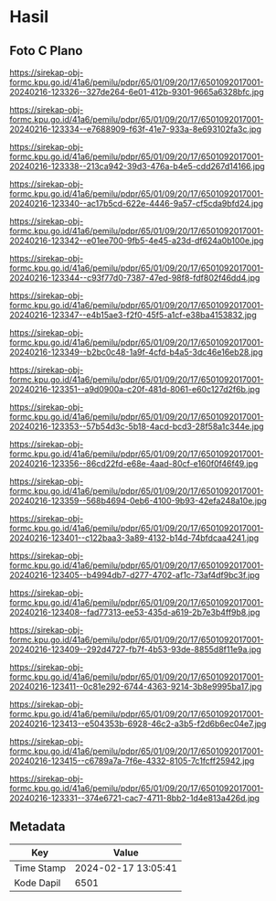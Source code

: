 # Hasil

## Foto C Plano

https://sirekap-obj-formc.kpu.go.id/41a6/pemilu/pdpr/65/01/09/20/17/6501092017001-20240216-123326--327de264-6e01-412b-9301-9665a6328bfc.jpg

https://sirekap-obj-formc.kpu.go.id/41a6/pemilu/pdpr/65/01/09/20/17/6501092017001-20240216-123334--e7688909-f63f-41e7-933a-8e693102fa3c.jpg

https://sirekap-obj-formc.kpu.go.id/41a6/pemilu/pdpr/65/01/09/20/17/6501092017001-20240216-123338--213ca942-39d3-476a-b4e5-cdd267d14166.jpg

https://sirekap-obj-formc.kpu.go.id/41a6/pemilu/pdpr/65/01/09/20/17/6501092017001-20240216-123340--ac17b5cd-622e-4446-9a57-cf5cda9bfd24.jpg

https://sirekap-obj-formc.kpu.go.id/41a6/pemilu/pdpr/65/01/09/20/17/6501092017001-20240216-123342--e01ee700-9fb5-4e45-a23d-df624a0b100e.jpg

https://sirekap-obj-formc.kpu.go.id/41a6/pemilu/pdpr/65/01/09/20/17/6501092017001-20240216-123344--c93f77d0-7387-47ed-98f8-fdf802f46dd4.jpg

https://sirekap-obj-formc.kpu.go.id/41a6/pemilu/pdpr/65/01/09/20/17/6501092017001-20240216-123347--e4b15ae3-f2f0-45f5-a1cf-e38ba4153832.jpg

https://sirekap-obj-formc.kpu.go.id/41a6/pemilu/pdpr/65/01/09/20/17/6501092017001-20240216-123349--b2bc0c48-1a9f-4cfd-b4a5-3dc46e16eb28.jpg

https://sirekap-obj-formc.kpu.go.id/41a6/pemilu/pdpr/65/01/09/20/17/6501092017001-20240216-123351--a9d0900a-c20f-481d-8061-e60c127d2f6b.jpg

https://sirekap-obj-formc.kpu.go.id/41a6/pemilu/pdpr/65/01/09/20/17/6501092017001-20240216-123353--57b54d3c-5b18-4acd-bcd3-28f58a1c344e.jpg

https://sirekap-obj-formc.kpu.go.id/41a6/pemilu/pdpr/65/01/09/20/17/6501092017001-20240216-123356--86cd22fd-e68e-4aad-80cf-e160f0f46f49.jpg

https://sirekap-obj-formc.kpu.go.id/41a6/pemilu/pdpr/65/01/09/20/17/6501092017001-20240216-123359--568b4694-0eb6-4100-9b93-42efa248a10e.jpg

https://sirekap-obj-formc.kpu.go.id/41a6/pemilu/pdpr/65/01/09/20/17/6501092017001-20240216-123401--c122baa3-3a89-4132-b14d-74bfdcaa4241.jpg

https://sirekap-obj-formc.kpu.go.id/41a6/pemilu/pdpr/65/01/09/20/17/6501092017001-20240216-123405--b4994db7-d277-4702-af1c-73af4df9bc3f.jpg

https://sirekap-obj-formc.kpu.go.id/41a6/pemilu/pdpr/65/01/09/20/17/6501092017001-20240216-123408--fad77313-ee53-435d-a619-2b7e3b4ff9b8.jpg

https://sirekap-obj-formc.kpu.go.id/41a6/pemilu/pdpr/65/01/09/20/17/6501092017001-20240216-123409--292d4727-fb7f-4b53-93de-8855d8f11e9a.jpg

https://sirekap-obj-formc.kpu.go.id/41a6/pemilu/pdpr/65/01/09/20/17/6501092017001-20240216-123411--0c81e292-6744-4363-9214-3b8e9995ba17.jpg

https://sirekap-obj-formc.kpu.go.id/41a6/pemilu/pdpr/65/01/09/20/17/6501092017001-20240216-123413--e504353b-6928-46c2-a3b5-f2d6b6ec04e7.jpg

https://sirekap-obj-formc.kpu.go.id/41a6/pemilu/pdpr/65/01/09/20/17/6501092017001-20240216-123415--c6789a7a-7f6e-4332-8105-7c1fcff25942.jpg

https://sirekap-obj-formc.kpu.go.id/41a6/pemilu/pdpr/65/01/09/20/17/6501092017001-20240216-123331--374e6721-cac7-4711-8bb2-1d4e813a426d.jpg


## Metadata

| Key        | Value               |
| ---------- | ------------------- |
| Time Stamp | 2024-02-17 13:05:41 |
| Kode Dapil | 6501                |



